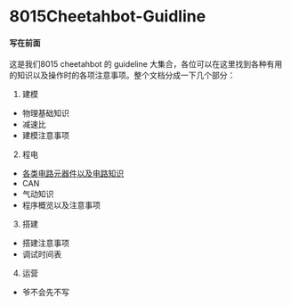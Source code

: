 # 8015Cheetahbot-Guidline
#### 写在前面
这是我们8015 cheetahbot 的 guideline 大集合，各位可以在这里找到各种有用的知识以及操作时的各项注意事项。整个文档分成一下几个部分：
1. 建模
- 物理基础知识
- 减速比
- 建模注意事项
2. 程电
- [各类电路元器件以及电路知识](https://github.com/Owen-yd-Wang/8015Cheetahbot-Guideline/blob/16461adb7d7aaf744ea16c9c7a374f67c881fe3f/electronic%20and%20coding/Electric%20hardware%20components.md)
- CAN
- 气动知识
- 程序概览以及注意事项
3. 搭建
- 搭建注意事项
- 调试时间表
4. 运营
- 爷不会先不写

